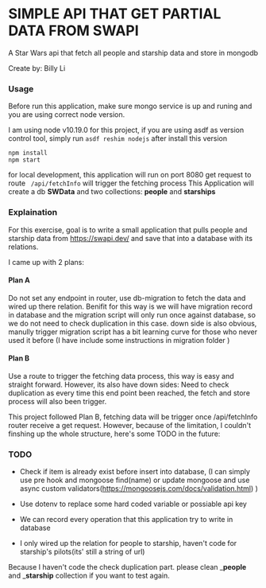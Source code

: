 # SIMPLE API THAT GET PARTIAL DATA FROM SWAPI

A Star Wars api that fetch all people and starship data and store in mongodb

Create by: Billy Li

### Usage
Before run this application, make sure mongo service is up and runing and you are using correct node version.

I am using node v10.19.0 for this project, if you are using asdf as version control tool, simply run ```asdf reshim nodejs```
after install this version

```
npm install
npm start
```
for local development, this application will run on port 8080
get request to route ``` /api/fetchInfo``` will trigger the fetching process
This Application will create a db __SWData__ and two collections: __people__ and __starships__ 


### Explaination 
For this exercise, goal is to write a small application that pulls people and starship data from https://swapi.dev/ and save that into a database with its relations.

I came up with 2 plans:

#### Plan A
Do not set any endpoint in router, use db-migration to fetch the data and wired up there relation. Benifit for this way is we will have migration record in database and the migration script will only run once against database, so we do not need to check duplication in this case.
down side is also obvious, manully trigger migration script has a bit learning curve for those who never used it before (I have include some instructions in migration folder )

#### Plan B
Use a route to trigger the fetching data process, this way is easy and straight forward. However, its also  have down sides:  Need to check duplication as every time this end point been reached, the fetch and store process will also been trigger.

This project followed Plan B, fetching data will be trigger once /api/fetchInfo router receive a get request. However, because of the limitation, I couldn't finshing up the whole structure, here's some TODO in the future:

### TODO
* Check if item is already exist before insert into database, (I can simply use pre hook and mongoose find(name) or update mongoose and use async custom validators(https://mongoosejs.com/docs/validation.html) )

* Use dotenv to replace some hard coded variable or possiable api key

* We can record every operation that this application try to write in database

* I only wired up the relation for people to starship, haven't code for starship's pilots(its' still a string of url) 

Because I haven't code the check duplication part. please clean ___people__ and ___starship__ collection if you want to test again.

